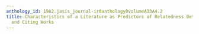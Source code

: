 ```yaml
---
anthology_id: 1982.jasis_journal-ir0anthology0volumeA33A4.2
title: Characteristics of a Literature as Predictors of Relatedness Between Cited
  and Citing Works
---
```

